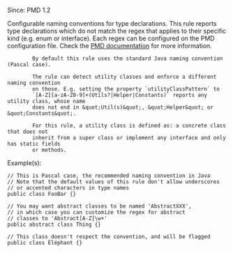Since: PMD 1.2

Configurable naming conventions for type declarations. This rule reports
            type declarations which do not match the regex that applies to their
            specific kind (e.g. enum or interface). Each regex can be configured on the PMD configuration file.
Check the [PMD documentation](https://pmd.github.io/pmd-6.51.0/pmd_rules_java_codestyle.html#classnamingconventions) for more information.

            By default this rule uses the standard Java naming convention (Pascal case).
            
            The rule can detect utility classes and enforce a different naming convention
            on those. E.g. setting the property `utilityClassPattern` to
            `[A-Z][a-zA-Z0-9]+(Utils?|Helper|Constants)` reports any utility class, whose name
            does not end in &quot;Util(s)&quot;, &quot;Helper&quot; or &quot;Constants&quot;.
            
            For this rule, a utility class is defined as: a concrete class that does not
            inherit from a super class or implement any interface and only has static fields
            or methods.

Example(s):
```
// This is Pascal case, the recommended naming convention in Java
// Note that the default values of this rule don't allow underscores
// or accented characters in type names
public class FooBar {}

// You may want abstract classes to be named 'AbstractXXX',
// in which case you can customize the regex for abstract
// classes to 'Abstract[A-Z]\w+'
public abstract class Thing {}

// This class doesn't respect the convention, and will be flagged
public class Éléphant {}
```
